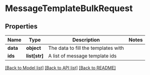 # MessageTemplateBulkRequest

## Properties
Name | Type | Description | Notes
------------ | ------------- | ------------- | -------------
**data** | **object** | The data to fill the templates with | 
**ids** | **list[str]** | A list of message template ids | 

[[Back to Model list]](../README.md#documentation-for-models) [[Back to API list]](../README.md#documentation-for-api-endpoints) [[Back to README]](../README.md)


